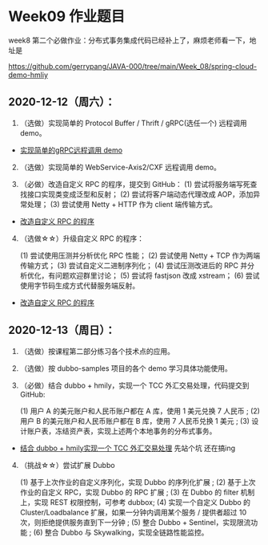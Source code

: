 # Week09 作业题目


week8 第二个必做作业：分布式事务集成代码已经补上了，麻烦老师看一下，地址是

https://github.com/gerrypang/JAVA-000/tree/main/Week_08/spring-cloud-demo-hmliy



## 2020-12-12（周六）：

1. （选做）实现简单的 Protocol Buffer / Thrift / gRPC(选任一个) 远程调用 demo。
- [实现简单的gRPC远程调用 demo](/Week_09/grpc-demo/README.md)

2. （选做）实现简单的 WebService-Axis2/CXF 远程调用 demo。

3. （必做）改造自定义 RPC 的程序，提交到 GitHub：
    (1) 尝试将服务端写死查找接口实现类变成泛型和反射；
    (2) 尝试将客户端动态代理改成 AOP，添加异常处理；
    (3) 尝试使用 Netty + HTTP 作为 client 端传输方式。


- [改造自定义 RPC 的程序](/Week_09/rpcfx/README.md) 


4. （选做☆☆）升级自定义 RPC 的程序：

    (1) 尝试使用压测并分析优化 RPC 性能；
    (2) 尝试使用 Netty + TCP 作为两端传输方式；
    (3) 尝试自定义二进制序列化；
    (4) 尝试压测改进后的 RPC 并分析优化，有问题欢迎群里讨论；
    (5) 尝试将 fastjson 改成 xstream；
    (6) 尝试使用字节码生成方式代替服务端反射。

- [改造自定义 RPC 的程序](/Week_09/rpcfx/README.md) 


## 2020-12-13（周日）：

1. （选做）按课程第二部分练习各个技术点的应用。

2. （选做）按 dubbo-samples 项目的各个 demo 学习具体功能使用。

3. （必做）结合 dubbo + hmily，实现一个 TCC 外汇交易处理，代码提交到 GitHub:

    (1) 用户 A 的美元账户和人民币账户都在 A 库，使用 1 美元兑换 7 人民币 ;
    (2) 用户 B 的美元账户和人民币账户都在 B 库，使用 7 人民币兑换 1 美元 ;
    (3) 设计账户表，冻结资产表，实现上述两个本地事务的分布式事务。

- [结合 dubbo + hmily实现一个 TCC 外汇交易处理](/Week_09/springboot-dubbo-demo)  先站个坑 还在搞ing

4. （挑战☆☆）尝试扩展 Dubbo

    (1) 基于上次作业的自定义序列化，实现 Dubbo 的序列化扩展 ;
    (2) 基于上次作业的自定义 RPC，实现 Dubbo 的 RPC 扩展 ;
    (3) 在 Dubbo 的 filter 机制上，实现 REST 权限控制，可参考 dubbox;
    (4) 实现一个自定义 Dubbo 的 Cluster/Loadbalance 扩展，如果一分钟内调用某个服务 / 提供者超过 10 次，则拒绝提供服务直到下一分钟 ;
    (5) 整合 Dubbo + Sentinel，实现限流功能 ;
    (6) 整合 Dubbo 与 Skywalking，实现全链路性能监控。

